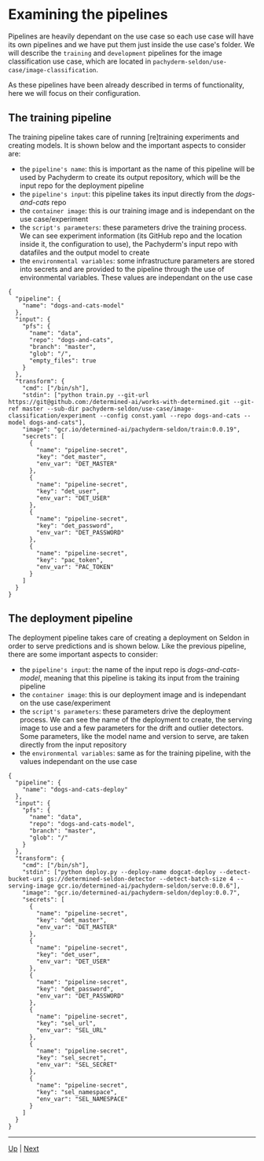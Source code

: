 # Examining the pipelines

Pipelines are heavily dependant on the use case so each use case will have its own pipelines and we have put them just inside the use case's folder. We will describe the `training` and `development` pipelines for the image classification use case, which are located in `pachyderm-seldon/use-case/image-classification`.

As these pipelines have been already described in terms of functionality, here we will focus on their configuration.

## The training pipeline

The training pipeline takes care of running [re]training experiments and creating models. It is shown below and the important aspects to consider are:

 - the `pipeline's name`: this is important as the name of this pipeline will be used by Pachyderm to create its output repository, which will be the input repo for the deployment pipeline 
 - the `pipeline's input`: this pipeline takes its input directly from the *dogs-and-cats* repo
 - the `container image`: this is our training image and is independant on the use case/experiment
 - the `script's parameters`: these parameters drive the training process. We can see experiment information (its GitHub repo and the location inside it, the configuration to use), the Pachyderm's input repo with datafiles and the output model to create
 - the `environmental variables`: some infrastructure parameters are stored into secrets and are provided to the pipeline through the use of environmental variables. These values are independant on the use case

```
{
  "pipeline": {
    "name": "dogs-and-cats-model"
  },
  "input": {
    "pfs": {
      "name": "data",
      "repo": "dogs-and-cats",
      "branch": "master",
      "glob": "/",
      "empty_files": true
    }
  },
  "transform": {
    "cmd": ["/bin/sh"],
    "stdin": ["python train.py --git-url https://git@github.com:/determined-ai/works-with-determined.git --git-ref master --sub-dir pachyderm-seldon/use-case/image-classification/experiment --config const.yaml --repo dogs-and-cats --model dogs-and-cats"],
    "image": "gcr.io/determined-ai/pachyderm-seldon/train:0.0.19",
    "secrets": [
      {
        "name": "pipeline-secret",
        "key": "det_master",
        "env_var": "DET_MASTER"
      },
      {
        "name": "pipeline-secret",
        "key": "det_user",
        "env_var": "DET_USER"
      },
      {
        "name": "pipeline-secret",
        "key": "det_password",
        "env_var": "DET_PASSWORD"
      },
      {
        "name": "pipeline-secret",
        "key": "pac_token",
        "env_var": "PAC_TOKEN"
      }
    ]
  }
}
```


## The deployment pipeline

The deployment pipeline takes care of creating a deployment on Seldon in order to serve predictions and is shown below. Like the previous pipeline, there are some important aspects to consider:

 - the `pipeline's input`: the name of the input repo is *dogs-and-cats-model*, meaning that this pipeline is taking its input from the training pipeline
 - the `container image`: this is our deployment image and is independant on the use case/experiment
 - the `script's parameters`: these parameters drive the deployment process. We can see the name of the deployment to create, the serving image to use and a few parameters for the drift and outlier detectors. Some parameters, like the model name and version to serve, are taken directly from the input repository
 - the `environmental variables`: same as for the training pipeline, with the values independant on the use case

```
{
  "pipeline": {
    "name": "dogs-and-cats-deploy"
  },
  "input": {
    "pfs": {
      "name": "data",
      "repo": "dogs-and-cats-model",
      "branch": "master",
      "glob": "/"
    }
  },
  "transform": {
    "cmd": ["/bin/sh"],
    "stdin": ["python deploy.py --deploy-name dogcat-deploy --detect-bucket-uri gs://determined-seldon-detector --detect-batch-size 4 --serving-image gcr.io/determined-ai/pachyderm-seldon/serve:0.0.6"],
    "image": "gcr.io/determined-ai/pachyderm-seldon/deploy:0.0.7",
    "secrets": [ 
      {
        "name": "pipeline-secret",
        "key": "det_master",
        "env_var": "DET_MASTER"
      },
      {
        "name": "pipeline-secret",
        "key": "det_user",
        "env_var": "DET_USER"
      },
      {
        "name": "pipeline-secret",
        "key": "det_password",
        "env_var": "DET_PASSWORD"
      },
      {
        "name": "pipeline-secret",
        "key": "sel_url",
        "env_var": "SEL_URL"
      },
      {
        "name": "pipeline-secret",
        "key": "sel_secret",
        "env_var": "SEL_SECRET"
      },
      {
        "name": "pipeline-secret",
        "key": "sel_namespace",
        "env_var": "SEL_NAMESPACE"
      }
    ]
  }
}
```

---
[Up](../README.md) | [Next](image-classification.md)
 
